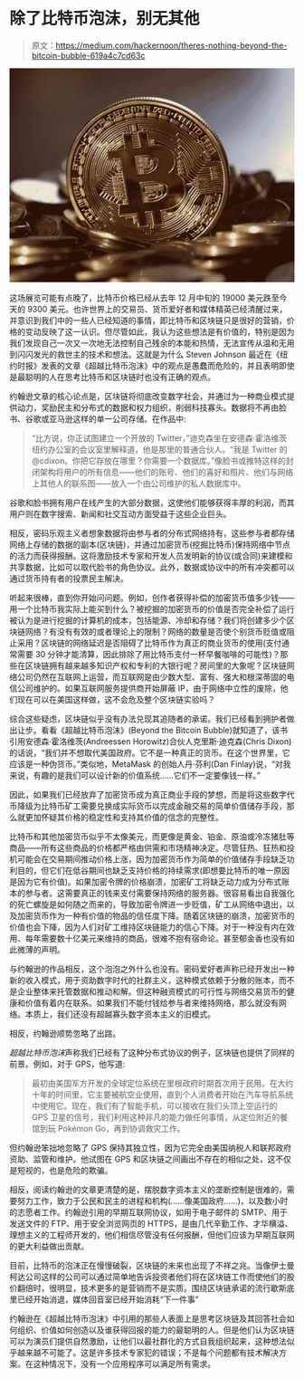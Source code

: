 # 除了比特币泡沫，别无其他

> 原文：<https://medium.com/hackernoon/theres-nothing-beyond-the-bitcoin-bubble-619a4c7cd63c>

![](img/6b47f4e09fb71613871dd09687607c63.png)

这场展览可能有点晚了，比特币价格已经从去年 12 月中旬的 19000 美元跌至今天的 9300 美元。也许世界上的交易员、货币爱好者和媒体精英已经清醒过来，并意识到我们中的一些人已经知道的事情，即比特币和区块链只是很好的营销，价格的变动反映了这一认识。但尽管如此，我认为这些想法是有价值的，特别是因为我们发现自己一次又一次地无法控制自己残余的本能和热情，无法宣传从温和无用到闪闪发光的救世主的技术和想法。这就是为什么 Steven Johnson 最近在《纽约时报》发表的文章《超越比特币泡沫》中的观点是愚蠢而危险的，并且表明即使是最聪明的人在思考比特币和区块链时也没有正确的观点。

约翰逊文章的核心论点是，区块链将彻底改变数字社会，并通过为一种商业模式提供动力，奖励民主和分布式的数据和权力组织，削弱科技寡头。数据将不再由脸书、谷歌或亚马逊这样的单一公司存储。在作品中:

> “比方说，你正试图建立一个开放的 Twitter，”迪克森坐在安德森·霍洛维茨纽约办公室的会议室里解释道，他是那里的普通合伙人。“我是 Twitter 的@cdixon。你把它存放在哪里？你需要一个数据库。”像脸书或推特这样的封闭架构将用户的所有信息——他们的账号、他们的喜好和照片、他们与网络上其他人的联系图——放入一个由公司维护的私人数据库中。

谷歌和脸书拥有用户在线产生的大部分数据，这使他们能够获得丰厚的利润，而其用户则在数字搜索、新闻和社交互动方面受益于这些企业巨头。

相反，密码乐观主义者想象数据将由参与者的分布式网络持有，这些参与者都存储网络上存储的数据的副本(区块链)，并通过加密货币(挖掘比特币)保持网络中节点的活力而获得报酬。这将激励技术专家和开发人员发明新的协议(或合同)来建模和共享数据，比如可以取代脸书的角色协议。此外，数据或协议中的所有冲突都可以通过货币持有者的投票民主解决。

听起来很棒，直到你开始问问题。例如，创作者获得补偿的加密货币值多少钱——用一个比特币我实际上能买到什么？被挖掘的加密货币的价值是否完全补偿了运行被认为是进行挖掘的计算机的成本，包括能源、冷却和存储？我们将创建多少个区块链网络？有没有有效的或者理论上的限制？网络的数量是否使个别货币贬值或阻止采用？区块链的网络延迟是否阻碍了比特币作为真正的商业货币的使用(支付通常需要 30 分钟才能清算，因此排除了用比特币支付一杯早餐咖啡的可能性)？那些在区块链拥有越来越多知识产权和专利的大银行呢？房间里的大象呢？区块链网络公司仍然在互联网上运营，而互联网是由少数大型、富有、强大和根深蒂固的电信公司维护的。如果互联网服务提供商开始屏蔽 IP，由于网络中立性的废除，他们现在可以在美国这样做，这不会危及整个区块链实验吗？

综合这些疑虑，区块链似乎没有办法兑现其追随者的承诺。我们已经看到拥护者做出让步。看看《超越比特币泡沫》(Beyond the Bitcoin Bubble)就知道了，该书引用安德森·霍洛维茨(Andreessen Horowitz)合伙人克里斯·迪克森(Chris Dixon)的话说，“我们并不想取代美国政府。它不是一种真正的货币。在这个世界里，它应该是一种伪货币。”类似地，MetaMask 的创始人丹·芬利(Dan Finlay)说，“对我来说，有趣的是我们可以设计新的价值系统……它们不一定要像钱一样。”

因此，如果我们已经放弃了加密货币成为真正商业手段的梦想，而是将这些数字代币降级为比特币矿工需要兑换成实际货币以完成金融交易的简单价值储存手段，那么就更加怀疑其价格的稳定性和支持其价值的信念的完整性。

比特币和其他加密货币似乎不太像美元，而更像是黄金、铂金、原油或冷冻猪肚等商品——所有这些商品的价格都严格由供需和市场精神决定。尽管狂热、狂热和投机可能会在交易期间推动价格上涨，因为加密货币作为简单的价值储存手段缺乏功利目的，但它们在低谷期间也缺乏支持价格的持续需求(即想要比特币的唯一原因是因为它有价值)。如果加密令牌的价格崩溃，加密矿工将缺乏动力成为分布式账本的参与者。这需要真正的钱来支付需要保持网络的服务器。很容易看出自我强化的死亡螺旋是如何随之而来的，导致加密令牌进一步贬值，矿工从网络中退出，以及加密货币作为一种有价值的物品的信任度下降。随着区块链的崩溃，加密货币的价值也会下降，因为人们对矿工维持区块链能力的信心下降。对于一种没有内在效用、每年需要数十亿美元来维持的商品，很难不抱有宿命论。甚至郁金香也没有如此微薄的声明。

与约翰逊的作品相反，这个泡泡之外什么也没有。密码爱好者声称已经开发出一种新的收入模式，用于资助数字时代的社群主义，这种模式依赖于分散的账本，而不是企业整体来托管数据和推动和解。但这种融资模式的可行性与网络交易货币的健康和价值有着内在联系。如果我们不能付钱给参与者来维持网络，那么就没有网络。本质上，我们还没有超越寡头数字资本主义的旧模式。

相反，约翰逊顺势忽略了出路。

*超越比特币泡沫*声称我们已经有了这种分布式协议的例子，区块链也提供了同样的前景。例如，对于 GPS，他写道:

> 最初由美国军方开发的全球定位系统在里根政府时期首次用于民用。在大约十年的时间里，它主要被航空业使用，直到个人消费者开始在汽车导航系统中使用它。现在，我们有了智能手机，可以接收在我们头顶上空运行的 GPS 卫星的信号，我们利用这种非凡的能力做任何事情，从定位附近的餐馆到玩 Pokémon Go，再到协调救灾工作。

但约翰逊笨拙地忽略了 GPS 保持其独立性，因为它完全由美国纳税人和联邦政府资助、监管和维护。他试图在 GPS 和区块链之间画出不存在的相似之处，这不仅是短视的，也是危险的欺骗。

相反，阅读约翰逊的文章更清楚的是，摆脱数字资本主义的垄断控制是很难的，需要努力工作，致力于公民和民主的进程和机构(……像美国政府……)，以及数小时的志愿者工作。约翰逊引用的早期互联网协议，如用于电子邮件的 SMTP、用于发送文件的 FTP、用于安全浏览网页的 HTTPS，是由几代辛勤工作、才华横溢、理想主义的工程师开发的，他们相信尽管没有任何报酬，但他们应该为早期互联网的更大利益做出贡献。

目前，比特币的泡沫正在慢慢破裂，区块链的未来也出现了不祥之兆。当像伊士曼柯达公司这样的公司可以通过简单地告诉投资者他们将在区块链工作而使他们的股价翻倍时，很明显，技术更多的是营销而不是实质。围绕区块链承诺的流行歇斯底里已经开始消退，媒体回音室已经开始消耗“下一件事”

约翰逊在《超越比特币泡沫》中引用的那些人表面上是思考区块链及其回答社会如何组织、价值如何创造以及谁获得回报的能力的最聪明的人。但是他们认为区块链可以为演员们提供自然激励，让他们以最社群化的方式自我组织起来，这种想法似乎越来越不可能了。这是许多技术专家犯的错误；不是每个问题都有技术解决方案。在这种情况下，没有一个应用程序可以满足所有需求。